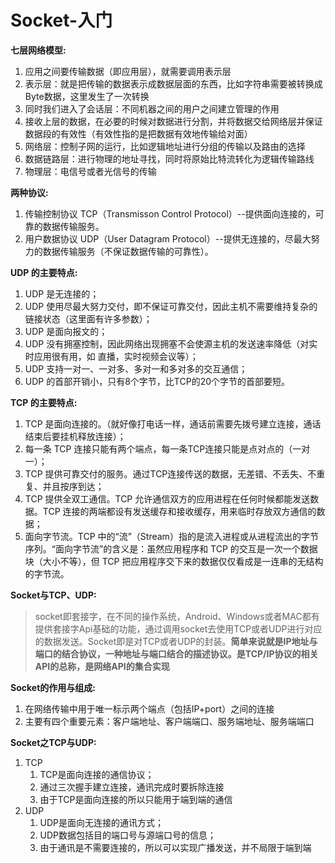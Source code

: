 # Socket-入门

**七层网络模型:**

1. 应用之间要传输数据（即应用层），就需要调用表示层
2. 表示层：就是把传输的数据表示成数据层面的东西，比如字符串需要被转换成Byte数据，这里发生了一次转换
3. 同时我们进入了会话层：不同机器之间的用户之间建立管理的作用
4. 接收上层的数据，在必要的时候对数据进行分割，并将数据交给网络层并保证数据段的有效性（有效性指的是把数据有效地传输给对面）
5. 网络层：控制子网的运行，比如逻辑地址进行分组的传输以及路由的选择
6. 数据链路层：进行物理的地址寻找，同时将原始比特流转化为逻辑传输路线
7. 物理层：电信号或者光信号的传输

**两种协议:**

1. 传输控制协议 TCP（Transmisson Control Protocol）--提供面向连接的，可靠的数据传输服务。
2. 用户数据协议 UDP（User Datagram Protocol）--提供无连接的，尽最大努力的数据传输服务（不保证数据传输的可靠性）。

**UDP 的主要特点:**

1. UDP 是无连接的；
2. UDP 使用尽最大努力交付，即不保证可靠交付，因此主机不需要维持复杂的链接状态（这里面有许多参数）；
3. UDP 是面向报文的；
4. UDP 没有拥塞控制，因此网络出现拥塞不会使源主机的发送速率降低（对实时应用很有用，如 直播，实时视频会议等）；
5. UDP 支持一对一、一对多、多对一和多对多的交互通信；
6. UDP 的首部开销小，只有8个字节，比TCP的20个字节的首部要短。

**TCP 的主要特点:**

1. TCP 是面向连接的。（就好像打电话一样，通话前需要先拨号建立连接，通话结束后要挂机释放连接）；
2. 每一条 TCP 连接只能有两个端点，每一条TCP连接只能是点对点的（一对一）；
3. TCP 提供可靠交付的服务。通过TCP连接传送的数据，无差错、不丢失、不重复、并且按序到达；
4. TCP 提供全双工通信。TCP 允许通信双方的应用进程在任何时候都能发送数据。TCP 连接的两端都设有发送缓存和接收缓存，用来临时存放双方通信的数据；
5. 面向字节流。TCP 中的“流”（Stream）指的是流入进程或从进程流出的字节序列。“面向字节流”的含义是：虽然应用程序和 TCP 的交互是一次一个数据块（大小不等），但 TCP 把应用程序交下来的数据仅仅看成是一连串的无结构的字节流。

**Socket与TCP、UDP:**

> socket即套接字，在不同的操作系统，Android、Windows或者MAC都有提供套接字Api基础的功能，通过调用socket去使用TCP或者UDP进行对应的数据发送。Socket即是对TCP或者UDP的封装。**简单来说就是IP地址与端口的结合协议，一种地址与端口结合的描述协议。是TCP/IP协议的相关API的总称，是网络API的集合实现**

**Socket的作用与组成:**

1. 在网络传输中用于唯一标示两个端点（包括IP+port）之间的连接
2. 主要有四个重要元素：客户端地址、客户端端口、服务端地址、服务端端口

**Socket之TCP与UDP:**

1. TCP
   1. TCP是面向连接的通信协议；
   2. 通过三次握手建立连接，通讯完成时要拆除连接
   3. 由于TCP是面向连接的所以只能用于端到端的通信
2. UDP
   1. UDP是面向无连接的通讯方式；
   2. UDP数据包括目的端口号与源端口号的信息；
   3. 由于通讯是不需要连接的，所以可以实现广播发送，并不局限于端到端
